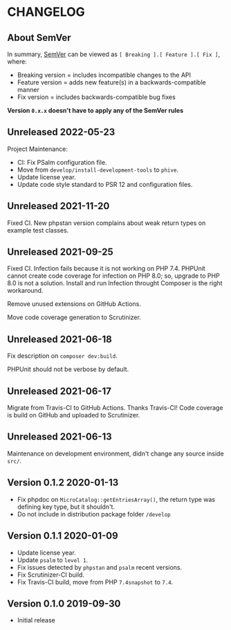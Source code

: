 # CHANGELOG

## About SemVer

In summary, [SemVer](https://semver.org/) can be viewed as `[ Breaking ].[ Feature ].[ Fix ]`, where:

- Breaking version = includes incompatible changes to the API
- Feature version = adds new feature(s) in a backwards-compatible manner
- Fix version = includes backwards-compatible bug fixes

**Version `0.x.x` doesn't have to apply any of the SemVer rules**

## Unreleased 2022-05-23

Project Maintenance:

- CI: Fix PSalm configuration file.
- Move from `develop/install-development-tools` to `phive`.
- Update license year.
- Update code style standard to PSR 12 and configuration files.

## Unreleased 2021-11-20

Fixed CI. New phpstan version complains about weak return types on example test classes.

## Unreleased 2021-09-25

Fixed CI. Infection fails because it is not working on PHP 7.4.
PHPUnit cannot create code coverage for infection on PHP 8.0; so, upgrade to PHP 8.0 is not a solution.
Install and run Infection throught Composer is the right workaround.

Remove unused extensions on GitHub Actions.

Move code coverage generation to Scrutinizer.

## Unreleased 2021-06-18

Fix description on `composer dev:build`.

PHPUnit should not be verbose by default.

## Unreleased 2021-06-17

Migrate from Travis-CI to GitHub Actions. Thanks Travis-CI!
Code coverage is build on GitHub and uploaded to Scrutinizer.

## Unreleased 2021-06-13

Maintenance on development environment, didn't change any source inside `src/`.

## Version 0.1.2 2020-01-13

- Fix phpdoc on `MicroCatalog::getEntriesArray()`, the return type was defining key type, but it shouldn't.
- Do not include in distribution package folder `/develop`

## Version 0.1.1 2020-01-09

- Update license year.
- Update `psalm` to `level 1`.
- Fix issues detected by `phpstan` and `psalm` recent versions.
- Fix Scrutinizer-CI build.
- Fix Travis-CI build, move from PHP `7.4snapshot` to `7.4`.

## Version 0.1.0 2019-09-30

- Initial release
